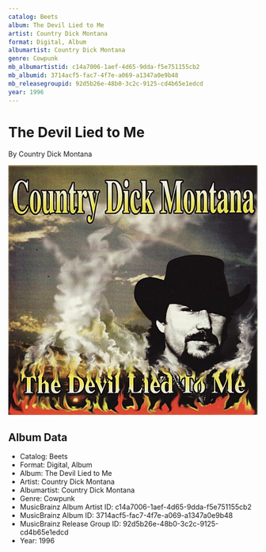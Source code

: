 ```yaml
---
catalog: Beets
album: The Devil Lied to Me
artist: Country Dick Montana
format: Digital, Album
albumartist: Country Dick Montana
genre: Cowpunk
mb_albumartistid: c14a7006-1aef-4d65-9dda-f5e751155cb2
mb_albumid: 3714acf5-fac7-4f7e-a069-a1347a0e9b48
mb_releasegroupid: 92d5b26e-48b0-3c2c-9125-cd4b65e1edcd
year: 1996
---
```


# The Devil Lied to Me

By Country Dick Montana

![](../../assets/beetscovers/Country_Dick_Montana-The_Devil_Lied_to_Me.jpg)

## Album Data

- Catalog: Beets
- Format: Digital, Album
- Album: The Devil Lied to Me
- Artist: Country Dick Montana
- Albumartist: Country Dick Montana
- Genre: Cowpunk
- MusicBrainz Album Artist ID: c14a7006-1aef-4d65-9dda-f5e751155cb2
- MusicBrainz Album ID: 3714acf5-fac7-4f7e-a069-a1347a0e9b48
- MusicBrainz Release Group ID: 92d5b26e-48b0-3c2c-9125-cd4b65e1edcd
- Year: 1996

